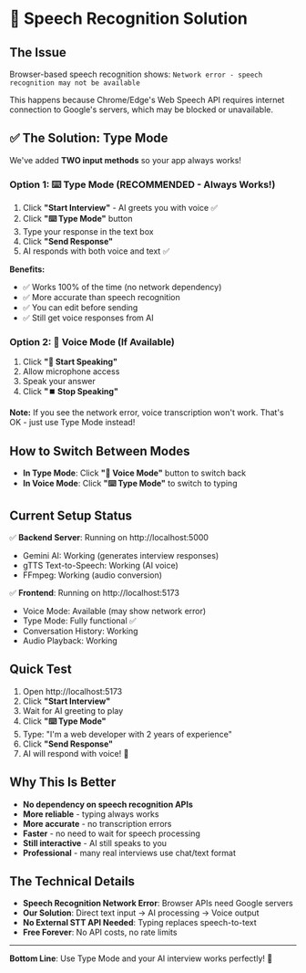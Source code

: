 # 🎤 Speech Recognition Solution

## The Issue
Browser-based speech recognition shows: `Network error - speech recognition may not be available`

This happens because Chrome/Edge's Web Speech API requires internet connection to Google's servers, which may be blocked or unavailable.

## ✅ The Solution: Type Mode

We've added **TWO input methods** so your app always works!

### Option 1: ⌨️ Type Mode (RECOMMENDED - Always Works!)

1. Click **"Start Interview"** - AI greets you with voice ✅
2. Click **"⌨️ Type Mode"** button
3. Type your response in the text box
4. Click **"Send Response"**
5. AI responds with both voice and text ✅

**Benefits:**
- ✅ Works 100% of the time (no network dependency)
- ✅ More accurate than speech recognition
- ✅ You can edit before sending
- ✅ Still get voice responses from AI

### Option 2: 🎤 Voice Mode (If Available)

1. Click **"🎤 Start Speaking"**
2. Allow microphone access
3. Speak your answer
4. Click **"⏹️ Stop Speaking"**

**Note:** If you see the network error, voice transcription won't work. That's OK - just use Type Mode instead!

## How to Switch Between Modes

- **In Type Mode**: Click **"🎤 Voice Mode"** button to switch back
- **In Voice Mode**: Click **"⌨️ Type Mode"** to switch to typing

## Current Setup Status

✅ **Backend Server**: Running on http://localhost:5000
- Gemini AI: Working (generates interview responses)
- gTTS Text-to-Speech: Working (AI voice)
- FFmpeg: Working (audio conversion)

✅ **Frontend**: Running on http://localhost:5173
- Voice Mode: Available (may show network error)
- Type Mode: Fully functional ✅
- Conversation History: Working
- Audio Playback: Working

## Quick Test

1. Open http://localhost:5173
2. Click **"Start Interview"**
3. Wait for AI greeting to play
4. Click **"⌨️ Type Mode"**
5. Type: "I'm a web developer with 2 years of experience"
6. Click **"Send Response"**
7. AI will respond with voice! 🎉

## Why This Is Better

- **No dependency on speech recognition APIs**
- **More reliable** - typing always works
- **More accurate** - no transcription errors
- **Faster** - no need to wait for speech processing
- **Still interactive** - AI still speaks to you
- **Professional** - many real interviews use chat/text format

## The Technical Details

- **Speech Recognition Network Error**: Browser APIs need Google servers
- **Our Solution**: Direct text input → AI processing → Voice output
- **No External STT API Needed**: Typing replaces speech-to-text
- **Free Forever**: No API costs, no rate limits

---

**Bottom Line**: Use Type Mode and your AI interview works perfectly! 🚀
